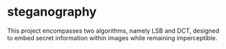 # steganography
This project encompasses two algorithms, namely LSB and DCT, designed to embed secret information within images while remaining imperceptible.
